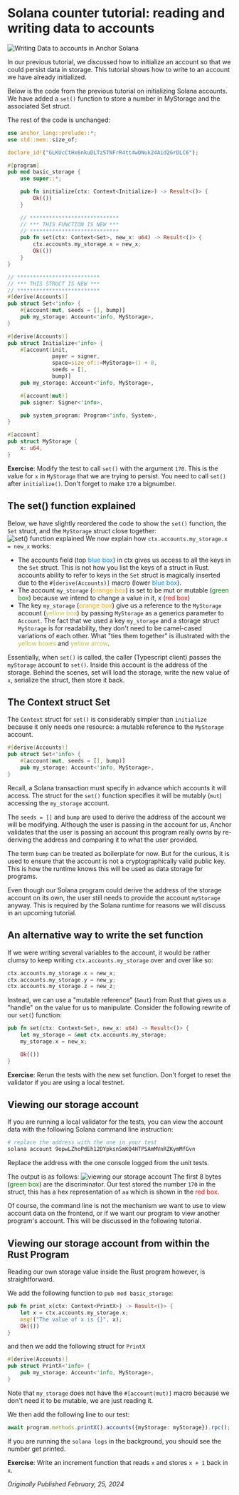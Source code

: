 # Solana counter tutorial: reading and writing data to accounts

![Writing Data to accounts in Anchor Solana](https://static.wixstatic.com/media/935a00_e7c40bb8964749c68bcb39e80aae9679~mv2.jpg/v1/fill/w_1480,h_832,al_c,q_85,usm_0.66_1.00_0.01,enc_auto/935a00_e7c40bb8964749c68bcb39e80aae9679~mv2.jpg)

In our previous tutorial, we discussed how to initialize an account so that we could persist data in storage. This tutorial shows how to write to an account we have already initialized.

Below is the code from the previous tutorial on initializing Solana accounts. We have added a `set()` function to store a number in MyStorage and the associated Set struct.

The rest of the code is unchanged:
```rust
use anchor_lang::prelude::*;
use std::mem::size_of;

declare_id!("GLKUcCtHx6nkuDLTz5TNFrR4tt4wDNuk24Aid2GrDLC6");

#[program]
pub mod basic_storage {
    use super::*;

    pub fn initialize(ctx: Context<Initialize>) -> Result<()> {
        Ok(())
    }

    // ****************************
    // *** THIS FUNCTION IS NEW ***
    // ****************************
    pub fn set(ctx: Context<Set>, new_x: u64) -> Result<()> {
        ctx.accounts.my_storage.x = new_x;
        Ok(())
    }
}

// **************************
// *** THIS STRUCT IS NEW ***
// **************************
#[derive(Accounts)]
pub struct Set<'info> {
    #[account(mut, seeds = [], bump)]
    pub my_storage: Account<'info, MyStorage>,
}

#[derive(Accounts)]
pub struct Initialize<'info> {
    #[account(init,
              payer = signer,
              space=size_of::<MyStorage>() + 8,
              seeds = [],
              bump)]
    pub my_storage: Account<'info, MyStorage>,

    #[account(mut)]
    pub signer: Signer<'info>,

    pub system_program: Program<'info, System>,
}

#[account]
pub struct MyStorage {
    x: u64,
}
```
**Exercise**: Modify the test to call `set()` with the argument `170`. This is the value for `x` in `MyStorage` that we are trying to persist. You need to call  `set()` after `initialize()`. Don't forget to make `170` a bignumber.

## The set() function explained

Below, we have slightly reordered the code to show the `set()` function, the `Set` struct, and the `MyStorage` struct close together:
![set() function explained](https://static.wixstatic.com/media/935a00_c11d3593c0004a659db5921808157f34~mv2.png/v1/fill/w_1480,h_714,al_c,q_90,usm_0.66_1.00_0.01,enc_auto/935a00_c11d3593c0004a659db5921808157f34~mv2.png)
We now explain how `ctx.accounts.my_storage.x = new_x` works:
+ The accounts field (top <span style="color:#008aff">blue box</span>) in ctx gives us access to all the keys in the `Set` struct. This is not how you list the keys of a struct in Rust. accounts ability to refer to keys in the `Set` struct is magically inserted due to the `#[derive(Accounts)]` macro (lower <span style="color:#008aff">blue box</span>).
+ The account `my_storage` (<span style="color:Orange">orange box</span>) is set to be mut or mutable (<span style="color:Green">green box</span>) because we intend to change a value in it, x (<span style="color:Red">red box</span>)
+ The key `my_storage` (<span style="color:Orange">orange box</span>) give us a reference to the `MyStorage` account (<span style="color:#c1c146">yellow box</span>) by passing `MyStorage` as a generics parameter to `Account`. The fact that we used a key `my_storage` and a storage struct `MyStorage` is for readability, they don't need to be camel-cased variations of each other. What "ties them together" is illustrated with the <span style="color:#c1c146">yellow boxes</span> and <span style="color:#c1c146">yellow arrow</span>.

Essentially, when `set()` is called, the caller (Typescript client) passes the `myStorage` account to `set()`. Inside this account is the address of the storage. Behind the scenes, set will load the storage, write the new value of `x`, serialize the struct, then store it back.

## The Context struct Set
The `Context` struct for `set()` is considerably simpler than `initialize` because it only needs one resource: a mutable reference to the `MyStorage` account.

```rust
#[derive(Accounts)]
pub struct Set<'info> {
    #[account(mut, seeds = [], bump)]
    pub my_storage: Account<'info, MyStorage>,
}
```

<!-- ![Context Struct Set](https://static.wixstatic.com/media/935a00_38ac522d9abb4caea0b70248e7524656~mv2.png/v1/fill/w_1338,h_264,al_c,lg_1,q_85,enc_auto/935a00_38ac522d9abb4caea0b70248e7524656~mv2.png) -->
Recall, a Solana transaction must specify in advance which accounts it will access. The struct for the `set()` function specifies it will be mutably (`mut`) accessing the `my_storage` account.

The `seeds = []` and `bump` are used to derive the address of the account we will be modifying. Although the user is passing in the account for us, Anchor validates that the user is passing an account this program really owns by re-deriving the address and comparing it to what the user provided.

The term `bump` can be treated as boilerplate for now. But for the curious, it is used to ensure that the account is not a cryptographically valid public key. This is how the runtime knows this will be used as data storage for programs.

Even though our Solana program could derive the address of the storage account on its own, the user still needs to provide the account `myStorage` anyway. This is required by the Solana runtime for reasons we will discuss in an upcoming tutorial.

## An alternative way to write the set function
If we were writing several variables to the account, it would be rather clumsy to keep writing `ctx.accounts.my_storage` over and over like so:
```rust
ctx.accounts.my_storage.x = new_x;
ctx.accounts.my_storage.y = new_y;
ctx.accounts.my_storage.z = new_z;
```
Instead, we can use a "mutable reference" (`&mut`) from Rust that gives us a "handle" on the value for us to manipulate. Consider the following rewrite of our `set(`) function:
```rust
pub fn set(ctx: Context<Set>, new_x: u64) -> Result<()> {
    let my_storage = &mut ctx.accounts.my_storage;
    my_storage.x = new_x;

    Ok(())
}
```
**Exercise**: Rerun the tests with the new set function. Don't forget to reset the validator if you are using a local testnet.

## Viewing our storage account
If you are running a local validator for the tests, you can view the account data with the following Solana command line instruction:
```bash
# replace the address with the one in your test
solana account 9opwLZhoPdEh12DYpksnSmKQ4HTPSAmMVnRZKymMfGvn
```
Replace the address with the one console logged from the unit tests.

The output is as follows:
![viewing our storage account](https://static.wixstatic.com/media/935a00_98f723c0f9a644cbb551cea8775b924b~mv2.png)
The first 8 bytes (<span style="color:Green">green box</span>) are the discriminator. Our test stored the number `170` in the struct, this has a hex representation of `aa` which is shown in the <span style="color:Red">red box</span>.

Of course, the command line is not the mechanism we want to use to view account data on the frontend, or if we want our program to view another program's account. This will be discussed in the following tutorial.

## Viewing our storage account from within the Rust Program
Reading our own storage value inside the Rust program however, is straightforward.

We add the following function to `pub mod basic_storage`:
```rust
pub fn print_x(ctx: Context<PrintX>) -> Result<()> {
    let x = ctx.accounts.my_storage.x;
    msg!("The value of x is {}", x);
    Ok(())
}
```
and then we add the following struct for `PrintX`
```rust
#[derive(Accounts)]
pub struct PrintX<'info> {
    pub my_storage: Account<'info, MyStorage>,
}
```
Note that `my_storage` does not have the `#[account(mut)]` macro because we don't need it to be mutable, we are just reading it.

We then add the following line to our test:
```typescript
await program.methods.printX().accounts({myStorage: myStorage}).rpc();
```
If you are running the `solana logs` in the background, you should see the number get printed.

**Exercise**: Write an increment function that reads `x` and stores `x + 1` back in `x`.

*Originally Published February, 25, 2024*